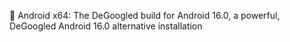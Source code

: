 🤖️ Android x64: The DeGoogled build for Android 16.0, a powerful, DeGoogled Android 16.0 alternative installation 
